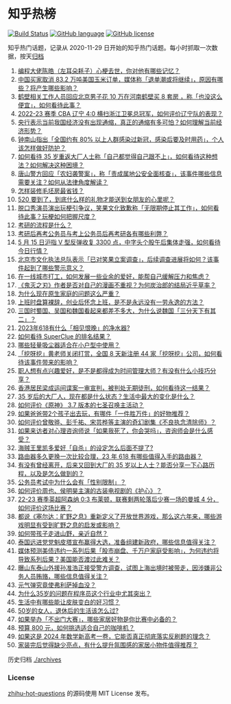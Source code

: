 # 知乎热榜
[![Build Status](https://github.com/ToWeLong/zhihu-hot-questions/workflows/CI/badge.svg)](https://github.com/ToWeLong/zhihu-hot-questions/actions)
[![GitHub language](https://img.shields.io/badge/language-golang-orange.svg)](https://golang.org/)
[![GitHub license](https://img.shields.io/github/license/ToWeLong/zhihu-hot-questions)](https://github.com/ToWeLong/zhihu-hot-questions/blob/main/LICENSE)

知乎热门话题，记录从 2020-11-29 日开始的知乎热门话题。每小时抓取一次数据，按天[归档](./archives)

<!-- BEGIN -->

1. [编程大佬陈皓（左耳朵耗子）心梗去世，你对他有哪些记忆？](https://www.zhihu.com/question/601049419)
1. [中国买家取消 83.2 万吨美国玉米订单，媒体称「退单潮或将继续」，原因有哪些？将产生哪些影响？](https://www.zhihu.com/question/601093371)
1. [鹤壁相关工作人员回应北京男子花 10 万在河南鹤壁买 8 套房 ，称「也没这么便宜」，如何看待此事？](https://www.zhihu.com/question/601030343)
1. [2022-23 赛季 CBA 辽宁 4:0 横扫浙江卫冕总冠军，如何评价辽宁队的表现？](https://www.zhihu.com/question/601142779)
1. [央行表示当前我国经济没有出现通缩，真正的通缩有多可怕？如何理解当前经济形势？](https://www.zhihu.com/question/601089240)
1. [钟南山指出「全国约有 80% 以上人群感染过新冠，感染后要及时用药」，个人该怎样做好防护？](https://www.zhihu.com/question/601089217)
1. [如何看待 35 岁重返大厂人士称「自己都觉得自己跟不上」，如何看待这种想法？如何解决这种困境？](https://www.zhihu.com/question/600973762)
1. [唐山警方回应「农妇袭警案」，称「责成属地公安全面核查」，该事件哪些信息需要关注？如何从法律角度解读？](https://www.zhihu.com/question/601074332)
1. [怎样装修毛坯房最省钱？](https://www.zhihu.com/question/588016152)
1. [520 要到了，到底什么样的礼物才能送到女朋友的心里呢？](https://www.zhihu.com/question/601049663)
1. [脱口秀演员演出玩梗引争议，笑果文化致歉称「无限期停止其工作」，如何看待此事？玩梗如何把握尺度？](https://www.zhihu.com/question/601077871)
1. [考研的流程是什么？](https://www.zhihu.com/question/309001772)
1. [考研后再考公务员与考上公务员后再考研各有哪些利弊？](https://www.zhihu.com/question/596393596)
1. [5 月 15 日沪指 V 型反弹收复 3300 点，中字头个股午后集体走强，如何看待今日行情？](https://www.zhihu.com/question/601037932)
1. [北京市文化执法总队表示「已对笑果立案调查」，后续调查进展将如何？该事件起到了哪些警示意义？](https://www.zhihu.com/question/601126935)
1. [在一线城市打工，如何发展一些业余的爱好，能帮自己缓解压力和焦虑？](https://www.zhihu.com/question/600974045)
1. [《鬼灭之刃》作者是否对自己的漫画不重视？为何炭治郎的结局近乎草率？](https://www.zhihu.com/question/382789336)
1. [为什么现在原生家庭的问题这么严重？](https://www.zhihu.com/question/573338695)
1. [上班时盘算裸辞，创业后怀念上班，是不是永远没有一劳永逸的方法？](https://www.zhihu.com/question/600972286)
1. [三国时蜀国、吴国和魏国看起来都差不多大，为什么说魏国「三分天下有其二」？](https://www.zhihu.com/question/29506794)
1. [2023年618有什么「相见恨晚」的净水器?](https://www.zhihu.com/question/601045239)
1. [如何看待 SuperClue 的排名结果？](https://www.zhihu.com/question/599981108)
1. [哪些轻量吸尘器适合在小户型中使用？](https://www.zhihu.com/question/591072192)
1. [「挖呀挖」黄老师关闭打赏，全国 8 天新注册 44 家「挖呀挖」公司，如何看待该事件带来的影响？](https://www.zhihu.com/question/600968514)
1. [职人想有点兴趣爱好，是不是都得成为时间管理大师？有没有什么小技巧分享？](https://www.zhihu.com/question/600969296)
1. [香港居民梁成运间谍案一审宣判，被判处无期徒刑，如何看待这一结果？](https://www.zhihu.com/question/601038349)
1. [35 岁后的大厂人，现在都是什么状态？生活中最大的变化是什么？](https://www.zhihu.com/question/600968246)
1. [如何评价《原神》 3.7 版本的七圣召唤主活动？](https://www.zhihu.com/question/600450771)
1. [如果爸爸带2个孩子出去玩，有哪件「一件胜万件」的好物推荐？](https://www.zhihu.com/question/599808727)
1. [如何评价曾敬骅、彭千祐、宋芸桦等主演的奇幻剧集《不良执念清除师》？](https://www.zhihu.com/question/596056595)
1. [如果来访者对心理咨询师说「如果我死了，你会哭吗」，咨询师会是什么感受？](https://www.zhihu.com/question/599499353)
1. [海贼王里凯多爱好「自杀」的设定怎么后面不提了?](https://www.zhihu.com/question/597624370)
1. [路由器多久更换一次比较合理，23 年 618 有哪些值得入手的路由器？](https://www.zhihu.com/question/597471035)
1. [有没有曾经离开，后来又回到大厂的 35 岁以上人士？能否分享一下心路历程，以及是怎么做到的？](https://www.zhihu.com/question/600968603)
1. [公务员考试中为什么会有「性别限制」？](https://www.zhihu.com/question/595885205)
1. [如何评价周也、侯明昊主演的古装电视剧的《护心》？](https://www.zhihu.com/question/591129115)
1. [22-23 赛季英超阿森纳 0:3 布莱顿，联赛剩两轮落后少赛一场的曼城 4 分，如何评价这场比赛？](https://www.zhihu.com/question/600985240)
1. [都说《塞尔达：旷野之息》重新定义了开放世界游戏，那么这六年来，哪些游戏明显有受到旷野之息的启发或影响？](https://www.zhihu.com/question/598891758)
1. [如何带孩子走进山野，亲近自然？](https://www.zhihu.com/question/461796564)
1. [泰国远进党党魁皮塔宣布赢得大选，准备组建新政府，哪些信息值得关注？](https://www.zhihu.com/question/601064400)
1. [媒体预测美债违约一系列后果「股市崩盘、千万户家庭受影响」，为何违约将导致系列后果？美国能否渡过此难关？](https://www.zhihu.com/question/601038089)
1. [曝山东泰山外援孙准浩正接受警方调查，试图上海出境时被带走，因涉嫌非公务人员贿赂，哪些信息值得关注？](https://www.zhihu.com/question/601059835)
1. [元气弹究竟使弗利萨掉血没？](https://www.zhihu.com/question/598711450)
1. [为什么35岁的问题在程序员这个行业中尤其突出？](https://www.zhihu.com/question/599560976)
1. [生活中有哪些能让皮肤变白的好习惯？](https://www.zhihu.com/question/592532293)
1. [50岁的女人，退休后的生活该怎么过?](https://www.zhihu.com/question/428204707)
1. [如果举办「不出门大赛」，哪些家居好物是你比赛中必备的？](https://www.zhihu.com/question/599808402)
1. [预算 800 元，如何挑选适合自己的咖啡机？](https://www.zhihu.com/question/595044171)
1. [如果这是 2024 年数学新高考一卷，它能否真正彻底落实反刷题的理念？](https://www.zhihu.com/question/600539602)
1. [家装完后觉得缺少亮点，有什么提升氛围感的家居小物件值得推荐？](https://www.zhihu.com/question/597525298)

<!-- END -->

历史归档 [./archives](./archives)


### License
[zhihu-hot-questions](https://github.com/towelong/zhihu-hot-questions) 的源码使用 MIT License 发布。